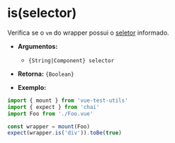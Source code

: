 # is(selector)

Verifica se o `vm` do wrapper possui o [seletor](../selectors.md) informado.

- **Argumentos:**
  - `{String|Component} selector`

- **Retorna:** `{Boolean}`

- **Exemplo:**

```js
import { mount } from 'vue-test-utils'
import { expect } from 'chai'
import Foo from './Foo.vue'

const wrapper = mount(Foo)
expect(wrapper.is('div')).toBe(true)
```
